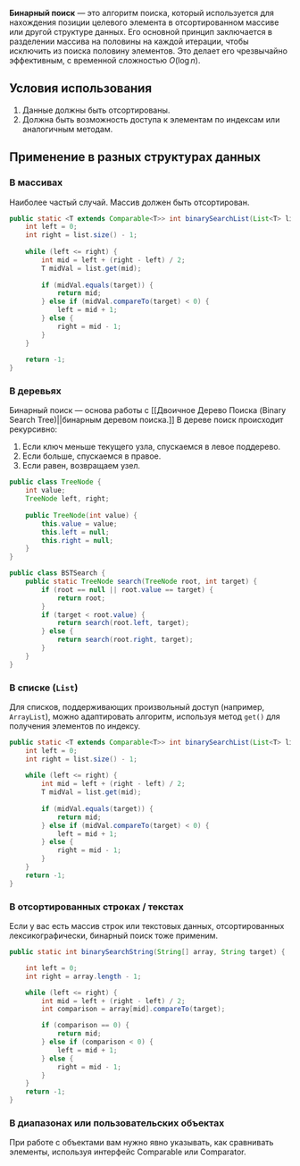 
**Бинарный поиск** — это алгоритм поиска, который используется для нахождения позиции целевого элемента в отсортированном массиве или другой структуре данных. Его основной принцип заключается в разделении массива на половины на каждой итерации, чтобы исключить из поиска половину элементов. Это делает его чрезвычайно эффективным, с временной сложностью $O(\log n)$.

## Условия использования

1. Данные должны быть отсортированы.
2. Должна быть возможность доступа к элементам по индексам или аналогичным методам.

## Применение в разных структурах данных

### В массивах

Наиболее частый случай. Массив должен быть отсортирован.

``` java
public static <T extends Comparable<T>> int binarySearchList(List<T> list, T target) {
    int left = 0;
    int right = list.size() - 1;
	
    while (left <= right) {
        int mid = left + (right - left) / 2;
        T midVal = list.get(mid);
		
        if (midVal.equals(target)) {
            return mid;
        } else if (midVal.compareTo(target) < 0) {
            left = mid + 1;
        } else {
            right = mid - 1;
        }
    }
	
    return -1;
}
```


### В деревьях

Бинарный поиск — основа работы с [[Двоичное Дерево Поиска (Binary Search Tree)||бинарным деревом поиска.]] В дереве поиск происходит рекурсивно:
1. Если ключ меньше текущего узла, спускаемся в левое поддерево.
2. Если больше, спускаемся в правое.
3. Если равен, возвращаем узел.

``` java
public class TreeNode {
    int value;
    TreeNode left, right;
    
    public TreeNode(int value) {
        this.value = value;
        this.left = null;
        this.right = null;
    }
}

public class BSTSearch {
    public static TreeNode search(TreeNode root, int target) {
        if (root == null || root.value == target) {
            return root;
        }
        if (target < root.value) {
            return search(root.left, target);
        } else {
            return search(root.right, target);
        }
    }
}
```


### В списке (`List`)

Для списков, поддерживающих произвольный доступ (например, `ArrayList`), можно адаптировать алгоритм, используя метод `get()` для получения элементов по индексу. 

``` java
public static <T extends Comparable<T>> int binarySearchList(List<T> list, T target) {
    int left = 0;
    int right = list.size() - 1;
	
    while (left <= right) {
        int mid = left + (right - left) / 2;
        T midVal = list.get(mid);
		
        if (midVal.equals(target)) {
            return mid;
        } else if (midVal.compareTo(target) < 0) {
            left = mid + 1;
        } else {
            right = mid - 1;
        }
    }
    return -1;
}
```

### В отсортированных строках / текстах

Если у вас есть массив строк или текстовых данных, отсортированных лексикографически, бинарный поиск тоже применим.

``` java
public static int binarySearchString(String[] array, String target) {

    int left = 0;
    int right = array.length - 1;

    while (left <= right) {
        int mid = left + (right - left) / 2;
        int comparison = array[mid].compareTo(target);

        if (comparison == 0) {
            return mid;
        } else if (comparison < 0) {
            left = mid + 1;
        } else {
            right = mid - 1;
        }
    }
    return -1;
}
```

### В диапазонах или пользовательских объектах

При работе с объектами вам нужно явно указывать, как сравнивать элементы, используя интерфейс Comparable или Comparator.
